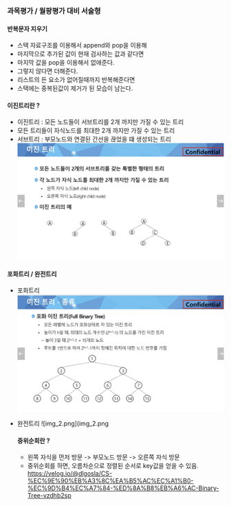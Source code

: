 ### 과목평가 / 월팡평가 대비 서술형


#### 반복문자 지우기
- 스택 자료구조를 이용해서 append와 pop을 이용해
- 마지막으로 추가된 값이 현재 검사하는 값과 같다면
- 마지막 값을 pop을 이용해서 없애준다.
- 그렇지 않다면 더해준다.
- 리스트의 든 요소가 없어질때까지 반복해준다면
- 스택에는 중복된값이 제거가 된 모습이 남는다.

#### 이진트리란 ? 
- 이진트리 : 모든 노드들이 서브트리를 2개 까지만 가질 수 있는 트리
- 모든 트리들이 자식노드를 최대한 2개 까지만 가질 수 있는 트리
- 서브트리 : 부모노드와 연결된 간선을 끊었을 떄 생성되는 트리
![img.png](img.png)
#### 포화트리 / 완전트리

- 포화트리
![img_1.png](img_1.png)
  
- 완전트리
![img_2.png](img_2.png
  

  #### 중위순회란 ?
  - 왼쪽 자식을 먼저 방문 -> 부모노드 방문 -> 오른쪽 자식 방문
  - 중위순회를 하면, 오름차순으로 정렬된 순서로 key값을 얻을 수 있음.
https://velog.io/@dlgosla/CS-%EC%9E%90%EB%A3%8C%EA%B5%AC%EC%A1%B0-%EC%9D%B4%EC%A7%84-%ED%8A%B8%EB%A6%AC-Binary-Tree-vzdhb2sp
